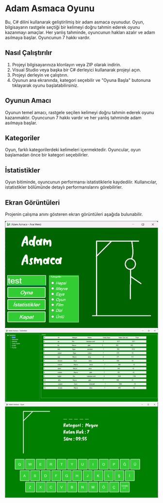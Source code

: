# Adam Asmaca Oyunu

Bu, C# dilini kullanarak geliştirilmiş bir adam asmaca oyunudur.
Oyun, bilgisayarın rastgele seçtiği bir kelimeyi doğru tahmin ederek oyunu kazanmayı amaçlar. 
Her yanlış tahminde, oyuncunun hakları azalır ve adam asılmaya başlar. 
Oyuncunun 7 hakkı vardır.

## Nasıl Çalıştırılır

1. Projeyi bilgisayarınıza klonlayın veya ZIP olarak indirin.
2. Visual Studio veya başka bir C# derleyici kullanarak projeyi açın.
3. Projeyi derleyin ve çalıştırın.
4. Oyunun ana ekranında, kategori seçebilir ve "Oyuna Başla" butonuna tıklayarak oyunu başlatabilirsiniz.

## Oyunun Amacı

Oyunun temel amacı, rastgele seçilen kelimeyi doğru tahmin ederek oyunu kazanmaktır.
Oyuncunun 7 hakkı vardır ve her yanlış tahminde adam asılmaya başlar.

## Kategoriler

Oyun, farklı kategorilerdeki kelimeleri içermektedir.
Oyuncular, oyun başlamadan önce bir kategori seçebilirler.

## İstatistikler

Oyun bitiminde, oyuncunun performansı istatistiklerle kaydedilir.
Kullanıcılar, istatistikler bölümünde detaylı performanslarını görebilirler.

## Ekran Görüntüleri

Projenin çalışma anını gösteren ekran görüntüleri aşağıda bulunabilir.

![Oyun Menüsü](screenshots/menu.png)
![Oyun İstatistikler Menüsü](screenshots/stats.png)
![Oyun](screenshots/game.png)

